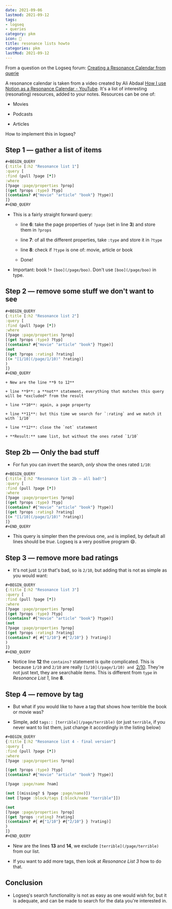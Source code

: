 ```yaml
---
date: 2021-09-06
lastmod: 2021-09-12
tags:
- logseq
- queries
category: pkm
icon: 📢
title: resonance lists howto
categories: pkm
lastMod: 2021-09-12
---
```

From a question on the Logseq forum: [Creating a Resonance Calendar from querie](https://discuss.logseq.com/t/advanced-queries-creating-a-resonance-calendar-from-queries/2351)

A resonance calendar is taken from a video created by Ali Abdaal [How I use Notion as a Resonance Calendar - YouTube](https://www.youtube.com/watch?v=lKYBB-Uw1IM). It's a list of interesting (resonating) resources, added to your notes. Resources can be one of:

  + Movies

  + Podcasts

  + Articles

How to implement this in logseq?

## Step 1 — gather a list of items


```clojure {linenos=table,hl_lines=["6-8"],linenostart=1}
#+BEGIN_QUERY
{:title [:h2 "Resonance list 1"]
:query [
:find (pull ?page [*])
:where
[?page :page/properties ?prop]
[(get ?props :type) ?typ]
[(contains? #{"movie" "article" "book"} ?type)]
]}
#+END_QUERY
```

  + This is a fairly straight forward query:


    + line **6**: take the page properties of `?page` (set in line **3**) and store them in `?props`

    + line **7**: of all the different properties, take `:type` and store it in `?type`

    + line **8**: check if `?type` is one of: movie, article or book

    + Done!

  + Important: book != `[boo](/page/boo)`. Don't use `[boo](/page/boo)` in type.

## Step 2 — remove some stuff we don\'t want to see


```clojure {linenos=table,hl_lines=["9-12"],linenostart=1}
#+BEGIN_QUERY
{:title [:h2 "Resonance list 2"]
:query [
:find (pull ?page [*])
:where
[?page :page/properties ?prop]
[(get ?props :type) ?typ]
[(contains? #{"movie" "article" "book"} ?type)]
(not
[(get ?props :rating) ?rating]
[(= "[1/10](/page/1/10)" ?rating)]
)
]}
#+END_QUERY
```

    + New are the line **9 to 12**

    + line **9**: a **not** statement, everything that matches this query will be *excluded* from the result

    + line **10**: again, a page property

    + line **11**: but this time we search for `:rating` and we match it with `1/10`

    + line **12**: close the `not` statement

    + **Result:** same list, but without the ones rated `1/10`

## Step 2b — Only the bad stuff


  + For fun you can invert the search, *only* show the ones rated `1/10`:

```clojure  {linenos=table,hl_lines=[10],linenostart=1}
#+BEGIN_QUERY
{:title [:h2 "Resonance list 2b — all bad!"]
:query [
:find (pull ?page [*])
:where
[?page :page/properties ?prop]
[(get ?props :type) ?typ]
[(contains? #{"movie" "article" "book"} ?type)]
[(get ?props :rating) ?rating]
[(= "[1/10](/page/1/10)" ?rating)]
]}
#+END_QUERY
```

  + This query is simpler then the previous one, `and` is implied, by default all lines should be *true*. Logseq is a very positive program 😄.

## Step 3 — remove more bad ratings


  + It's not just `1/10` that's bad, so is `2/10`, but adding that is not as simple as you would want:

```clojure {linenos=table,hl_lines=[12],linenostart=1}
#+BEGIN_QUERY
{:title [:h2 "Resonance list 3"]
:query [
:find (pull ?page [*])
:where
[?page :page/properties ?prop]
[(get ?props :type) ?typ]
[(contains? #{"movie" "article" "book"} ?type)]
(not
[?page :page/properties ?prop]
[(get ?props :rating) ?rating]
[(contains? #{ #{"1/10"} #{"2/10"} } ?rating)]
)
]}
#+END_QUERY
```

  + Notice line **12** the `contains?` statement is quite complicated. This is because `1/10` and `2/10` are really `[1/10](/page/1/10) and `[2/10](/page/2/10). They're not just text, they are searchable items. This is different from `type` in *Resonance List 1*, line **8**.

## Step 4 — remove by tag


  + But what if you would like to have a tag that shows how terrible the book or movie was?

  + Simple, add `tags:: [terrible](/page/terrible)` (or just `terrible`, if you never want to list them, just change it accordingly in the listing below)

```clojure {linenos=table,hl_lines=["13-14"],linenostart=1}
#+BEGIN_QUERY
{:title [:h2 "Resonance list 4 - final version"]
:query [
:find (pull ?page [*])
:where
[?page :page/properties ?prop]

[(get ?props :type) ?typ]
[(contains? #{"movie" "article" "book"} ?type)]

[?page :page/name ?nam]

(not [(missing? $ ?page :page/name)])
(not [?page :block/tags [:block/name "terrible"]])

(not
[?page :page/properties ?prop]
[(get ?props :rating) ?rating]
[(contains? #{ #{"1/10"} #{"2/10"} } ?rating)]
)
]}
#+END_QUERY
```

  + New are the lines **13** and **14**, we exclude `[terrible](/page/terrible)` from our list.

  + If you want to add more tags, then look at *Resonance List 3* how to do that.

## Conclusion

  + Logseq's search functionality is not as easy as one would wish for, but it is adequate, and can be made to search for the data you're interested in.
